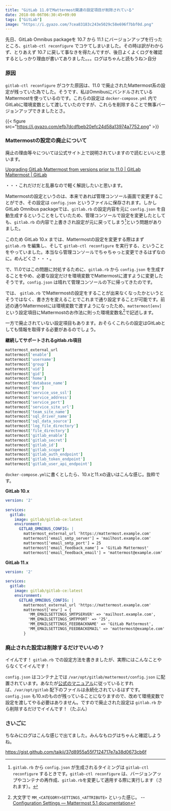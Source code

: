 ```yaml
---
title: "GitLab 11.0でMattermost関連の設定項目が削除されている"
date: 2018-08-06T06:30:45+09:00
tags: ["GitLab"]
image: "https://i.gyazo.com/7cea83183c243e5029c58e696f7bbf0d.png"
---
```


先日、GitLab Omnibus packageを 10.7 から 11.1 にバージョンアップを行ったところ、`gitlab-ctl reconfigure` でコケてしまいました。その時は訳がわからず、とりあえず 10.7 に戻して事なきを得たんですが、後日よくよくログを確認するとしっかり理由が書いてありました。。。ログはちゃんと読もうね＞自分

<!--more-->

### 原因

`gitlab-ctl reconfigure` がコケた原因は、11.0 で廃止されたMattermost系の設定が残っていた為でした。そうです、私はOmnibusにバンドルされているMattermostを使っているのです。これらの設定は `docker-compose.yml` 内でGitLabに環境変数として渡していたのですが、これらを削除することで無事バージョンアップできましたとさ。

{{< figure src="https://i.gyazo.com/efb7dcdfbeb20efc24d58a13974a7752.png" >}}

### Mattermostの設定の廃止について

廃止の理由等々については公式サイト上で説明されていますので読むといいと思います。

[Upgrading GitLab Mattermost from versions prior to 11.0 | GitLab Mattermost | GitLab](https://docs.gitlab.com/omnibus/gitlab-mattermost/#upgrading-gitlab-mattermost-from-versions-prior-to-11-0)

・・・これだけだと乱暴なので軽く解説したいと思います。

Mattermostの設定というのは、本来であれば管理コンソール画面で変更することができ、その設定は `config.json` というファイルに保存されます。しかしGitLab Omnibus packageでは、`gitlab.rb` の設定内容を元に `config.json` を自動生成するということをしていたため、管理コンソールで設定を変更したとしても、`gitlab.rb` の内容で上書きされ設定が元に戻ってしまう[^1]という問題がありました。

[^1]: `gitlab.rb`  から `config.json` が生成されるタイミングは `gitlab-ctl reconfigure` するときです。`gitlab-ctl reconfigure` は、バージョンアップやコンテナの再作成、`gitlab.rb`を変更して適用する際に実行します（されます）。

このため GitLab 10.x までは、Mattermostの設定を変更する際はまず `gitlab.rb` を編集し、そして `gitlab-ctl reconfigure` を実行する、ということをやっていました。本当なら管理コンソールでちゃちゃっと変更できるはずなのに。めんどくさ・・・。

で、11.0ではこの問題に対処するために、`gitlab.rb` から `config.json` を生成することをやめ、必要な設定だけを環境変数でMattermostに渡すように変更したそうです。`config.json` は晴れて管理コンソールの下に帰ってきたのです。

では、 `gitlab.rb` でMattermostの設定をすることが出来なくなったかというとそうではなく、書き方を変えることでこれまで通り設定することが可能です。前述の通りMattermostには環境変数で渡すようになったため、`mattermost[env]` という設定項目にMattermostのお作法に則った環境変数名[^2]で記述します。

[^2]: 大文字で `MM_<CATEGORY>SETTINGS_<ATTRIBUTE>` といった感じ。 --  [Configuration Settings — Mattermost 5.1 documentation](https://docs.mattermost.com/administration/config-settings.html)

一方で廃止されていない設定項目もあります。おそらくこれらの設定はGitLabとしても情報を取得する必要があるのでしょう。

**継続してサポートされるgitlab.rb項目**

```ruby
mattermost_external_url
mattermost['enable']
mattermost['username']
mattermost['group']
mattermost['uid']
mattermost['gid']
mattermost['home']
mattermost['database_name']
mattermost['env']
mattermost['service_use_ssl']
mattermost['service_address']
mattermost['service_port']
mattermost['service_site_url']
mattermost['team_site_name']
mattermost['sql_driver_name']
mattermost['sql_data_source']
mattermost['log_file_directory']
mattermost['file_directory']
mattermost['gitlab_enable']
mattermost['gitlab_secret']
mattermost['gitlab_id']
mattermost['gitlab_scope']
mattermost['gitlab_auth_endpoint']
mattermost['gitlab_token_endpoint']
mattermost['gitlab_user_api_endpoint']
```

`docker-compose.yml`に書くとしたら、10.xと11.xの違いはこんな感じ。抜粋です。

**GitLab 10.x**

```yaml
version: '2'
 
services:
  gitlab:
    image: gitlab/gitlab-ce:latest
    environment:
      GITLAB_OMNIBUS_CONFIG: |
        mattermost_external_url 'https://mattermost.example.com'
        mattermost['email_smtp_server'] = 'mailhost.example.com'
        mattermost['email_smtp_port'] = 25
        mattermost['email_feedback_name'] = 'GitLab Mattermost'
        mattermost['email_feedback_email'] = 'mattermost@example.com'
```

**GitLab 11.x**

```yaml
version: '2'
 
services:
  gitlab:
    image: gitlab/gitlab-ce:latest
    environment:
      GITLAB_OMNIBUS_CONFIG: |
        mattermost_external_url 'https://mattermost.example.com'
        mattermost['env'] = {
          'MM_EMAILSETTINGS_SMTPSERVER' => 'mailhost.example.com',
          'MM_EMAILSETTINGS_SMTPPORT' => '25',
          'MM_EMAILSETTINGS_FEEDBACKNAME' => 'GitLab Mattermost',
          'MM_EMAILSETTINGS_FEEDBACKEMAIL' => 'mattermost@example.com'
        }
```

### 廃止された設定は削除するだけでいいの？

イイんです！ `gitlab.rb` での設定方法を書きましたが、実際にはこんなことやらなくてイイんです！

`config.json` はコンテナ上では `/var/opt/gitlab/mattermost/config.json` に配置されています。あなたが[公式のマニュアル](https://docs.gitlab.com/omnibus/docker/)に従っているとすれば、`/var/opt/gitlab` 配下のファイルは永続化されているはずです。`config.json` も10.xのものが残っていることになりますので、改めて環境変数で設定を渡してやる必要はありません。ですので廃止された設定は `gitlab.rb` から削除するだけでイイんです！（たぶん）

### さいごに

ちなみにログはこんな感じで出てました。みんなもログはちゃんと確認しようね。

https://gist.github.com/taikii/37d8955a55f7124717e7a38d0673cb6f


